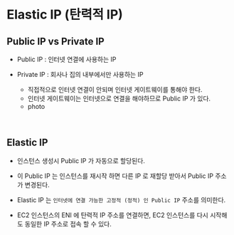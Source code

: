 # Elastic IP (탄력적 IP)

## Public IP vs Private IP

- Public IP : 인터넷 연결에 사용하는 IP

- Private IP : 회사나 집의 내부에서만 사용하는 IP
    - 직접적으로 인터넷 연결이 안되며 인터넷 게이트웨이를 통해야 한다.
    - 인터넷 게이트웨이는 인터넷으로 연결을 해야하므로 Public IP 가 있다.
    - photo 

<br>

## Elastic IP

- 인스턴스 생성시 Public IP 가 자동으로 할당된다.

- 이 Public IP 는 인스턴스를 재시작 하면 다른 IP 로 재할당 받아서 Public IP 주소가 변경된다.  

- Elastic IP 는 `인터넷에 연결 가능한 고정적 (정적) 인 Public IP` 주소를 의미한다. 

- EC2 인스턴스의 ENI 에 탄력적 IP 주소를 연결하면, EC2 인스턴스를 다시 시작해도 동일한 IP 주소로 접속 할 수 있다. 



